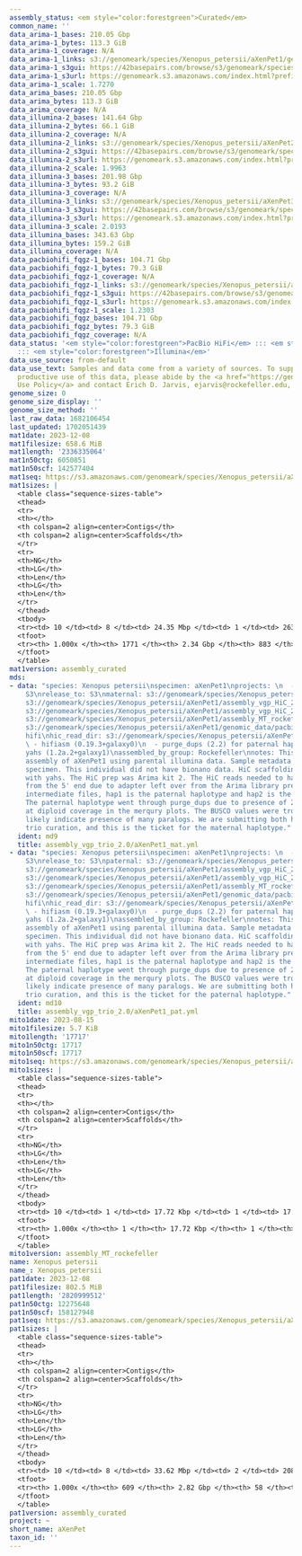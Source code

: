 ```yaml
---
assembly_status: <em style="color:forestgreen">Curated</em>
common_name: ''
data_arima-1_bases: 210.05 Gbp
data_arima-1_bytes: 113.3 GiB
data_arima-1_coverage: N/A
data_arima-1_links: s3://genomeark/species/Xenopus_petersii/aXenPet1/genomic_data/arima/<br>
data_arima-1_s3gui: https://42basepairs.com/browse/s3/genomeark/species/Xenopus_petersii/aXenPet1/genomic_data/arima/
data_arima-1_s3url: https://genomeark.s3.amazonaws.com/index.html?prefix=species/Xenopus_petersii/aXenPet1/genomic_data/arima/
data_arima-1_scale: 1.7270
data_arima_bases: 210.05 Gbp
data_arima_bytes: 113.3 GiB
data_arima_coverage: N/A
data_illumina-2_bases: 141.64 Gbp
data_illumina-2_bytes: 66.1 GiB
data_illumina-2_coverage: N/A
data_illumina-2_links: s3://genomeark/species/Xenopus_petersii/aXenPet2/genomic_data/illumina/<br>
data_illumina-2_s3gui: https://42basepairs.com/browse/s3/genomeark/species/Xenopus_petersii/aXenPet2/genomic_data/illumina/
data_illumina-2_s3url: https://genomeark.s3.amazonaws.com/index.html?prefix=species/Xenopus_petersii/aXenPet2/genomic_data/illumina/
data_illumina-2_scale: 1.9963
data_illumina-3_bases: 201.98 Gbp
data_illumina-3_bytes: 93.2 GiB
data_illumina-3_coverage: N/A
data_illumina-3_links: s3://genomeark/species/Xenopus_petersii/aXenPet3/genomic_data/illumina/<br>
data_illumina-3_s3gui: https://42basepairs.com/browse/s3/genomeark/species/Xenopus_petersii/aXenPet3/genomic_data/illumina/
data_illumina-3_s3url: https://genomeark.s3.amazonaws.com/index.html?prefix=species/Xenopus_petersii/aXenPet3/genomic_data/illumina/
data_illumina-3_scale: 2.0193
data_illumina_bases: 343.63 Gbp
data_illumina_bytes: 159.2 GiB
data_illumina_coverage: N/A
data_pacbiohifi_fqgz-1_bases: 104.71 Gbp
data_pacbiohifi_fqgz-1_bytes: 79.3 GiB
data_pacbiohifi_fqgz-1_coverage: N/A
data_pacbiohifi_fqgz-1_links: s3://genomeark/species/Xenopus_petersii/aXenPet1/genomic_data/pacbio_hifi/<br>
data_pacbiohifi_fqgz-1_s3gui: https://42basepairs.com/browse/s3/genomeark/species/Xenopus_petersii/aXenPet1/genomic_data/pacbio_hifi/
data_pacbiohifi_fqgz-1_s3url: https://genomeark.s3.amazonaws.com/index.html?prefix=species/Xenopus_petersii/aXenPet1/genomic_data/pacbio_hifi/
data_pacbiohifi_fqgz-1_scale: 1.2303
data_pacbiohifi_fqgz_bases: 104.71 Gbp
data_pacbiohifi_fqgz_bytes: 79.3 GiB
data_pacbiohifi_fqgz_coverage: N/A
data_status: '<em style="color:forestgreen">PacBio HiFi</em> ::: <em style="color:forestgreen">Arima</em>
  ::: <em style="color:forestgreen">Illumina</em>'
data_use_source: from-default
data_use_text: Samples and data come from a variety of sources. To support fair and
  productive use of this data, please abide by the <a href="https://genome10k.soe.ucsc.edu/data-use-policies/">Data
  Use Policy</a> and contact Erich D. Jarvis, ejarvis@rockefeller.edu, with any questions.
genome_size: 0
genome_size_display: ''
genome_size_method: ''
last_raw_data: 1682106454
last_updated: 1702051439
mat1date: 2023-12-08
mat1filesize: 658.6 MiB
mat1length: '2336335064'
mat1n50ctg: 6050851
mat1n50scf: 142577404
mat1seq: https://s3.amazonaws.com/genomeark/species/Xenopus_petersii/aXenPet1/assembly_curated/aXenPet1.mat.decon.20231208.fasta.gz
mat1sizes: |
  <table class="sequence-sizes-table">
  <thead>
  <tr>
  <th></th>
  <th colspan=2 align=center>Contigs</th>
  <th colspan=2 align=center>Scaffolds</th>
  </tr>
  <tr>
  <th>NG</th>
  <th>LG</th>
  <th>Len</th>
  <th>LG</th>
  <th>Len</th>
  </tr>
  </thead>
  <tbody>
  <tr><td> 10 </td><td> 8 </td><td> 24.35 Mbp </td><td> 1 </td><td> 263.86 Mbp </td></tr><tr><td> 20 </td><td> 19 </td><td> 17.30 Mbp </td><td> 2 </td><td> 215.43 Mbp </td></tr><tr><td> 30 </td><td> 35 </td><td> 13.27 Mbp </td><td> 4 </td><td> 162.85 Mbp </td></tr><tr><td> 40 </td><td> 55 </td><td> 9.73 Mbp </td><td> 5 </td><td> 143.03 Mbp </td></tr><tr style="background-color:#cccccc;"><td> 50 </td><td> 87 </td><td style="background-color:#88ff88;"> 6.05 Mbp </td><td> 7 </td><td style="background-color:#88ff88;"> 142.58 Mbp </td></tr><tr><td> 60 </td><td> 131 </td><td> 4.71 Mbp </td><td> 9 </td><td> 108.52 Mbp </td></tr><tr><td> 70 </td><td> 193 </td><td> 3.02 Mbp </td><td> 11 </td><td> 101.71 Mbp </td></tr><tr><td> 80 </td><td> 291 </td><td> 1.88 Mbp </td><td> 14 </td><td> 53.10 Mbp </td></tr><tr><td> 90 </td><td> 476 </td><td> 0.83 Mbp </td><td> 19 </td><td> 34.99 Mbp </td></tr><tr><td> 100 </td><td> 1771 </td><td> 6.51 Kbp </td><td> 883 </td><td> 6.51 Kbp </td></tr></tbody>
  <tfoot>
  <tr><th> 1.000x </th><th> 1771 </th><th> 2.34 Gbp </th><th> 883 </th><th> 2.34 Gbp </th></tr>
  </tfoot>
  </table>
mat1version: assembly_curated
mds:
- data: "species: Xenopus petersii\nspecimen: aXenPet1\nprojects: \n  - vgp\ndata_location:
    S3\nrelease_to: S3\nmaternal: s3://genomeark/species/Xenopus_petersii/aXenPet1/assembly_vgp_HiC_2.0/aXenPet1.trio.mat.20230815.fasta.gz\npretext:
    s3://genomeark/species/Xenopus_petersii/aXenPet1/assembly_vgp_HiC_2.0/evaluation/hap2/pretext/aXenPet1_hap2__s2_heatmap.pretext\nkmer_spectra_img:
    s3://genomeark/species/Xenopus_petersii/aXenPet1/assembly_vgp_HiC_2.0/evaluation/merqury/aXenPet1_png/\nmito:
    s3://genomeark/species/Xenopus_petersii/aXenPet1/assembly_MT_rockefeller/aXenPet1.MT.20230815.fasta.gz\npacbio_read_dir:
    s3://genomeark/species/Xenopus_petersii/aXenPet1/genomic_data/pacbio_hifi/\npacbio_read_type:
    hifi\nhic_read_dir: s3://genomeark/species/Xenopus_petersii/aXenPet1/genomic_data/arima/\npipeline:\n
    \ - hifiasm (0.19.3+galaxy0)\n  - purge_dups (2.2) for paternal haplotype\n  -
    yahs (1.2a.2+galaxy1)\nassembled_by_group: Rockefeller\nnotes: This was a trio
    assembly of aXenPet1 using parental illumina data. Sample metadata says a female
    specimen. This individual did not have bionano data. HiC scaffolding was performed
    with yahs. The HiC prep was Arima kit 2. The HiC reads needed to have 5 bp trimmed
    from the 5' end due to adapter left over from the Arima library prep kit. In the
    intermediate files, hap1 is the paternal haplotype and hap2 is the maternal haplotype.
    The paternal haplotype went through purge_dups due to presence of 2-copy k-mers
    at diploid coverage in the merqury plots. The BUSCO values were troublesome, and
    likely indicate presence of many paralogs. We are submitting both haplotypes for
    trio curation, and this is the ticket for the maternal haplotype."
  ident: md9
  title: assembly_vgp_trio_2.0/aXenPet1_mat.yml
- data: "species: Xenopus petersii\nspecimen: aXenPet1\nprojects: \n  - vgp\ndata_location:
    S3\nrelease_to: S3\npaternal: s3://genomeark/species/Xenopus_petersii/aXenPet1/assembly_vgp_HiC_2.0/aXenPet1.trio.pat.20230815.fasta.gz\npretext:
    s3://genomeark/species/Xenopus_petersii/aXenPet1/assembly_vgp_HiC_2.0/evaluation/hap1/pretext/aXenPet1_hap1__s2_heatmap.pretext\nkmer_spectra_img:
    s3://genomeark/species/Xenopus_petersii/aXenPet1/assembly_vgp_HiC_2.0/evaluation/merqury/aXenPet1_png/\nmito:
    s3://genomeark/species/Xenopus_petersii/aXenPet1/assembly_MT_rockefeller/aXenPet1.MT.20230815.fasta.gz\npacbio_read_dir:
    s3://genomeark/species/Xenopus_petersii/aXenPet1/genomic_data/pacbio_hifi/\npacbio_read_type:
    hifi\nhic_read_dir: s3://genomeark/species/Xenopus_petersii/aXenPet1/genomic_data/arima/\npipeline:\n
    \ - hifiasm (0.19.3+galaxy0)\n  - purge_dups (2.2) for paternal haplotype\n  -
    yahs (1.2a.2+galaxy1)\nassembled_by_group: Rockefeller\nnotes: This was a trio
    assembly of aXenPet1 using parental illumina data. Sample metadata says a female
    specimen. This individual did not have bionano data. HiC scaffolding was performed
    with yahs. The HiC prep was Arima kit 2. The HiC reads needed to have 5 bp trimmed
    from the 5' end due to adapter left over from the Arima library prep kit. In the
    intermediate files, hap1 is the paternal haplotype and hap2 is the maternal haplotype.
    The paternal haplotype went through purge_dups due to presence of 2-copy k-mers
    at diploid coverage in the merqury plots. The BUSCO values were troublesome, and
    likely indicate presence of many paralogs. We are submitting both haplotypes for
    trio curation, and this is the ticket for the paternal haplotype."
  ident: md10
  title: assembly_vgp_trio_2.0/aXenPet1_pat.yml
mito1date: 2023-08-15
mito1filesize: 5.7 KiB
mito1length: '17717'
mito1n50ctg: 17717
mito1n50scf: 17717
mito1seq: https://s3.amazonaws.com/genomeark/species/Xenopus_petersii/aXenPet1/assembly_MT_rockefeller/aXenPet1.MT.20230815.fasta.gz
mito1sizes: |
  <table class="sequence-sizes-table">
  <thead>
  <tr>
  <th></th>
  <th colspan=2 align=center>Contigs</th>
  <th colspan=2 align=center>Scaffolds</th>
  </tr>
  <tr>
  <th>NG</th>
  <th>LG</th>
  <th>Len</th>
  <th>LG</th>
  <th>Len</th>
  </tr>
  </thead>
  <tbody>
  <tr><td> 10 </td><td> 1 </td><td> 17.72 Kbp </td><td> 1 </td><td> 17.72 Kbp </td></tr><tr><td> 20 </td><td> 1 </td><td> 17.72 Kbp </td><td> 1 </td><td> 17.72 Kbp </td></tr><tr><td> 30 </td><td> 1 </td><td> 17.72 Kbp </td><td> 1 </td><td> 17.72 Kbp </td></tr><tr><td> 40 </td><td> 1 </td><td> 17.72 Kbp </td><td> 1 </td><td> 17.72 Kbp </td></tr><tr style="background-color:#cccccc;"><td> 50 </td><td> 1 </td><td style="background-color:#ff8888;"> 17.72 Kbp </td><td> 1 </td><td style="background-color:#ff8888;"> 17.72 Kbp </td></tr><tr><td> 60 </td><td> 1 </td><td> 17.72 Kbp </td><td> 1 </td><td> 17.72 Kbp </td></tr><tr><td> 70 </td><td> 1 </td><td> 17.72 Kbp </td><td> 1 </td><td> 17.72 Kbp </td></tr><tr><td> 80 </td><td> 1 </td><td> 17.72 Kbp </td><td> 1 </td><td> 17.72 Kbp </td></tr><tr><td> 90 </td><td> 1 </td><td> 17.72 Kbp </td><td> 1 </td><td> 17.72 Kbp </td></tr><tr><td> 100 </td><td> 1 </td><td> 17.72 Kbp </td><td> 1 </td><td> 17.72 Kbp </td></tr></tbody>
  <tfoot>
  <tr><th> 1.000x </th><th> 1 </th><th> 17.72 Kbp </th><th> 1 </th><th> 17.72 Kbp </th></tr>
  </tfoot>
  </table>
mito1version: assembly_MT_rockefeller
name: Xenopus petersii
name_: Xenopus_petersii
pat1date: 2023-12-08
pat1filesize: 802.5 MiB
pat1length: '2820999512'
pat1n50ctg: 12275648
pat1n50scf: 158127948
pat1seq: https://s3.amazonaws.com/genomeark/species/Xenopus_petersii/aXenPet1/assembly_curated/aXenPet1.pat.decon.20231208.fasta.gz
pat1sizes: |
  <table class="sequence-sizes-table">
  <thead>
  <tr>
  <th></th>
  <th colspan=2 align=center>Contigs</th>
  <th colspan=2 align=center>Scaffolds</th>
  </tr>
  <tr>
  <th>NG</th>
  <th>LG</th>
  <th>Len</th>
  <th>LG</th>
  <th>Len</th>
  </tr>
  </thead>
  <tbody>
  <tr><td> 10 </td><td> 8 </td><td> 33.62 Mbp </td><td> 2 </td><td> 208.51 Mbp </td></tr><tr><td> 20 </td><td> 17 </td><td> 27.31 Mbp </td><td> 3 </td><td> 181.58 Mbp </td></tr><tr><td> 30 </td><td> 29 </td><td> 20.28 Mbp </td><td> 5 </td><td> 173.82 Mbp </td></tr><tr><td> 40 </td><td> 45 </td><td> 16.06 Mbp </td><td> 6 </td><td> 166.43 Mbp </td></tr><tr style="background-color:#cccccc;"><td> 50 </td><td> 65 </td><td style="background-color:#88ff88;"> 12.28 Mbp </td><td> 8 </td><td style="background-color:#88ff88;"> 158.13 Mbp </td></tr><tr><td> 60 </td><td> 90 </td><td> 10.37 Mbp </td><td> 10 </td><td> 143.89 Mbp </td></tr><tr><td> 70 </td><td> 123 </td><td> 7.24 Mbp </td><td> 12 </td><td> 142.46 Mbp </td></tr><tr><td> 80 </td><td> 171 </td><td> 4.69 Mbp </td><td> 14 </td><td> 137.61 Mbp </td></tr><tr><td> 90 </td><td> 251 </td><td> 2.52 Mbp </td><td> 16 </td><td> 118.77 Mbp </td></tr><tr><td> 100 </td><td> 609 </td><td> 17.67 Kbp </td><td> 58 </td><td> 17.67 Kbp </td></tr></tbody>
  <tfoot>
  <tr><th> 1.000x </th><th> 609 </th><th> 2.82 Gbp </th><th> 58 </th><th> 2.82 Gbp </th></tr>
  </tfoot>
  </table>
pat1version: assembly_curated
project: ~
short_name: aXenPet
taxon_id: ''
---
```

